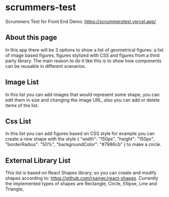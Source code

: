 # scrummers-test

Scrummers Test for Front End
Demo: https://scrummerstest.vercel.app/

## About this page

In this app there will be 3 options to show a list of geometrical figures: a list of image based figures, figures stylized with CSS and figures from a third party library.
The main reason to do it like this is to show how components can be reusable in different scenarios.

## Image List

In this list you can add images that would represent some shape, you can edit them in size and changing the image URL, also you can add or delete items of the list.

## Css List

In this list you can add figures based on CSS style for example you can create a new shape with the style { "width": "150px", "height": "150px", "borderRadius": "50%", "backgroundColor": "#7986cb" } to make a circle.

## External Library List

This list is based on React Shapes library, so you can create and modify shapes according to: https://github.com/rsamec/react-shapes. Currently the implemented types of shapes are Rectangle, Circle, Ellipse, Line and Triangle,
